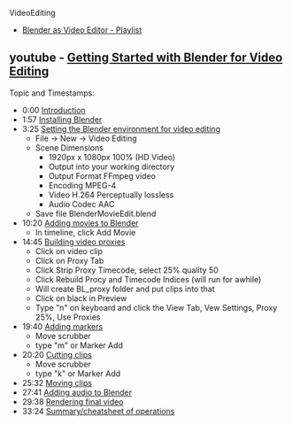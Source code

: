 VideoEditing
- [Blender as Video Editor - Playlist](https://www.youtube.com/playlist?list=PLxdnSsBqCrrG9vYaQMDE0A16c4M52b7vJ)


youtube - [Getting Started with Blender for Video Editing](https://www.youtube.com/watch?v=m7c45On2eYk)
---
Topic and Timestamps:
- 0:00 [Introduction](https://youtu.be/m7c45On2eYk?t=7)
- 1:57 [Installing Blender](https://youtu.be/m7c45On2eYk?t=117)
- 3:25 [Setting the Blender environment for video editing](https://youtu.be/m7c45On2eYk?t=205)
  - File -> New -> Video Editing
  - Scene Dimensions
    - 1920px x 1080px 100% (HD Video)
    - Output into your working directory
    - Output Format FFmpeg video
    - Encoding MPEG-4
    - Video H.264 Perceptually lossless
    - Audio Codec AAC
  - Save file BlenderMovieEdit.blend
- 10:20 [Adding movies to Blender](https://youtu.be/m7c45On2eYk?t=620)
  - In timeline, click Add Movie
- 14:45 [Building video proxies](https://youtu.be/m7c45On2eYk?t=885)
  - Click on video clip
  - Click on Proxy Tab
  - Click Strip Proxy Timecode, select 25% quality 50
  - Click Rebuild Procy and Timecode Indices (will run for awhile)
  - Will create BL_proxy folder and put clips into that
  - Click on black in Preview
  - Type "n" on keyboard and click the View Tab, Vew Settings, Proxy 25%, Use Proxies
- 19:40 [Adding markers](https://youtu.be/m7c45On2eYk?t=1180)
  - Move scrubber
  - type "m" or Marker Add
- 20:20 [Cutting clips](https://youtu.be/m7c45On2eYk?t=1220)
  - Move scrubber
  - type "k" or Marker Add
- 25:32 [Moving clips](https://youtu.be/m7c45On2eYk?t=1532)
- 27:41 [Adding audio to Blender](https://youtu.be/m7c45On2eYk?t=1661)
- 29:38 [Rendering final video](https://youtu.be/m7c45On2eYk?t=1778)
- 33:24 [Summary/cheatsheet of operations](https://youtu.be/m7c45On2eYk?t=2004)

